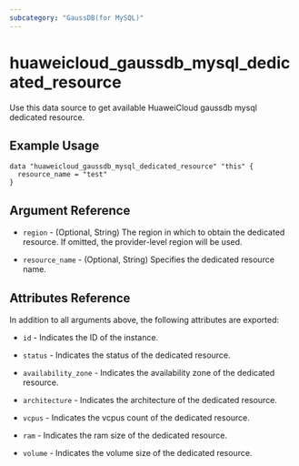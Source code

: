 ```yaml
---
subcategory: "GaussDB(for MySQL)"
---
```


# huaweicloud_gaussdb_mysql_dedicated_resource

Use this data source to get available HuaweiCloud gaussdb mysql dedicated resource.

## Example Usage

```hcl
data "huaweicloud_gaussdb_mysql_dedicated_resource" "this" {
  resource_name = "test"
}
```

## Argument Reference

* `region` - (Optional, String) The region in which to obtain the dedicated resource. If omitted, the provider-level
  region will be used.

* `resource_name` - (Optional, String) Specifies the dedicated resource name.

## Attributes Reference

In addition to all arguments above, the following attributes are exported:

* `id` - Indicates the ID of the instance.

* `status` - Indicates the status of the dedicated resource.

* `availability_zone` - Indicates the availability zone of the dedicated resource.

* `architecture` - Indicates the architecture of the dedicated resource.

* `vcpus` - Indicates the vcpus count of the dedicated resource.

* `ram` - Indicates the ram size of the dedicated resource.

* `volume` - Indicates the volume size of the dedicated resource.
